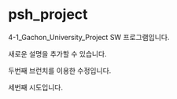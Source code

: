 # psh_project

4-1_Gachon_University_Project
SW 프로그램입니다.

새로운 설명을 추가할 수 있습니다.

두번째 브런치를 이용한 수정입니다.

세번째 시도입니다.
